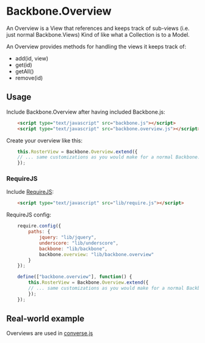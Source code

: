 Backbone.Overview
=================

An Overview is a View that references and keeps track of sub-views (i.e. just normal Backbone.Views)
Kind of like what a Collection is to a Model.

An Overview provides methods for handling the views it keeps track of:

  * add(id, view)
  * get(id)
  * getAll()
  * remove(id)

## Usage

Include Backbone.Overview after having included Backbone.js:

```html
    <script type="text/javascript" src="backbone.js"></script>
    <script type="text/javascript" src="backbone.overview.js"></script>
```

Create your overview like this:

```javascript
    this.RosterView = Backbone.Overview.extend({
    // ... same customizations as you would make for a normal Backbone.View
    });
```

### RequireJS

Include [RequireJS](http://requirejs.org):

```html
    <script type="text/javascript" src="lib/require.js"></script>
```

RequireJS config: 
```javascript
    require.config({
        paths: {
            jquery: "lib/jquery",
            underscore: "lib/underscore",
            backbone: "lib/backbone",
            backbone.overview: "lib/backbone.overview"
        }
    });
```

```javascript
    define(["backbone.overview"], function() {
        this.RosterView = Backbone.Overview.extend({
        // ... same customizations as you would make for a normal Backbone.View
        });
    });
```
## Real-world example 

Overviews are used in [converse.js](http://conversejs.org)
